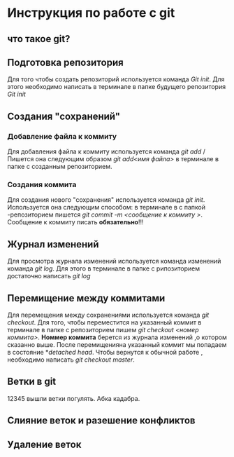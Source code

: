 # Инструкция по работе с git

## что такое git?

## Подготовка репозитория

Для того чтобы создать репозиторий используется команда *Git init*. Для этого необходимо написать в терминале в папке будущего репозитория *Git init*

## Создания "сохранений"

### Добавление файла к коммиту

Для добавления файла к коммиту используется команда *git add* / Пишется она следующим образом *git add<имя файла>* в терминале в папке с созданным репозиторием.

### Создания коммита

Для создания нового "сохранения" используется команда *git init*. Используется она следующим способом: в терминале в с папкой -репозиторием пишется *git commit -m <сообщение к коммиту >*. Сообщение к коммиту писать **обязательно**!!!

## Журнал изменений

Для просмотра журнала изменений используется команда изменений команда *git log*. Для этого в терминале в папке с рипозиторием достаточно написать *git log*

## Перемищение между коммитами

Для перемещения между сохранениями используется команда *git checkout*. Для того, чтобы переместится на указанный коммит в терминале в папке с репозиторием пишем *git checkout <номер коммита>*. **Номмер коммита** берется из журнала изменений ,о котором сказанно выше. После перемищенияна указанный коммит мы попадаем в состояние **detached head*. Чтобы вернутся к обычной работе , необходимо написать *git checkout master*.

## Ветки в git
12345 вышли ветки погулять. Абка кадабра.

## Слияние веток и разешение конфликтов

## Удаление веток
